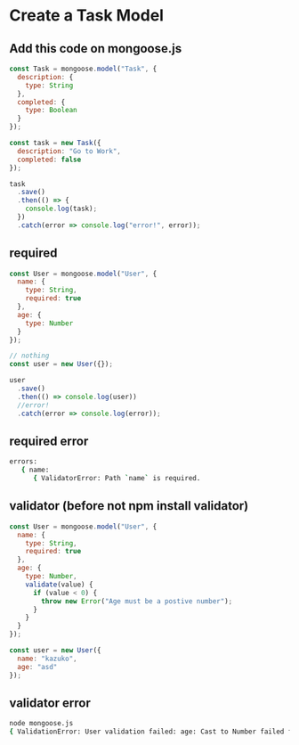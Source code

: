 # Create a Task Model

## Add this code on mongoose.js

```javascript
const Task = mongoose.model("Task", {
  description: {
    type: String
  },
  completed: {
    type: Boolean
  }
});

const task = new Task({
  description: "Go to Work",
  completed: false
});

task
  .save()
  .then(() => {
    console.log(task);
  })
  .catch(error => console.log("error!", error));
```

## required

```javascript
const User = mongoose.model("User", {
  name: {
    type: String,
    required: true
  },
  age: {
    type: Number
  }
});

// nothing
const user = new User({});

user
  .save()
  .then(() => console.log(user))
  //error!
  .catch(error => console.log(error));
```

## required error

```bash
errors:
   { name:
      { ValidatorError: Path `name` is required.
```

## validator (before not npm install validator)

```javascript
const User = mongoose.model("User", {
  name: {
    type: String,
    required: true
  },
  age: {
    type: Number,
    validate(value) {
      if (value < 0) {
        throw new Error("Age must be a postive number");
      }
    }
  }
});

const user = new User({
  name: "kazuko",
  age: "asd"
});
```

## validator error

```bash
node mongoose.js
{ ValidationError: User validation failed: age: Cast to Number failed for value "asd" at path "age"
```

